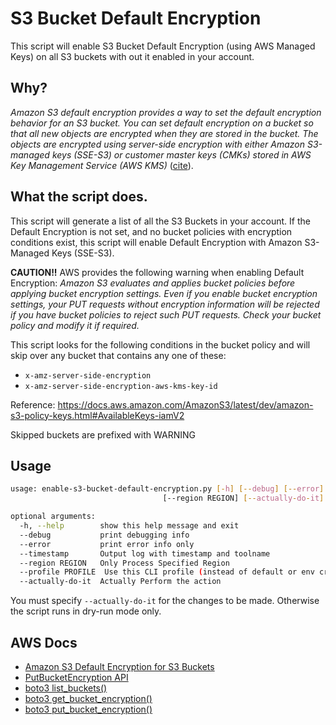 # S3 Bucket Default Encryption

This script will enable S3 Bucket Default Encryption (using AWS Managed Keys) on all S3 buckets with out it enabled in your account.

## Why?

*Amazon S3 default encryption provides a way to set the default encryption behavior for an S3 bucket. You can set default encryption on a bucket so that all new objects are encrypted when they are stored in the bucket. The objects are encrypted using server-side encryption with either Amazon S3-managed keys (SSE-S3) or customer master keys (CMKs) stored in AWS Key Management Service (AWS KMS)* ([cite](https://docs.aws.amazon.com/AmazonS3/latest/dev/bucket-encryption.html)).


## What the script does.

This script will generate a list of all the S3 Buckets in your account. If the Default Encryption is not set, and no bucket policies with encryption conditions exist, this script will enable Default Encryption with Amazon S3-Managed Keys (SSE-S3).

**CAUTION!!** AWS provides the following warning when enabling Default Encryption: *Amazon S3 evaluates and applies bucket policies before applying bucket encryption settings. Even if you enable bucket encryption settings, your PUT requests without encryption information will be rejected if you have bucket policies to reject such PUT requests. Check your bucket policy and modify it if required.*

This script looks for the following conditions in the bucket policy and will skip over any bucket that contains any one of these:
* `x-amz-server-side-encryption`
* `x-amz-server-side-encryption-aws-kms-key-id`

Reference: https://docs.aws.amazon.com/AmazonS3/latest/dev/amazon-s3-policy-keys.html#AvailableKeys-iamV2

Skipped buckets are prefixed with WARNING


## Usage

```bash
usage: enable-s3-bucket-default-encryption.py [-h] [--debug] [--error] [--timestamp]
                                  [--region REGION] [--actually-do-it]

optional arguments:
  -h, --help        show this help message and exit
  --debug           print debugging info
  --error           print error info only
  --timestamp       Output log with timestamp and toolname
  --region REGION   Only Process Specified Region
  --profile PROFILE  Use this CLI profile (instead of default or env credentials)
  --actually-do-it  Actually Perform the action
```

You must specify `--actually-do-it` for the changes to be made. Otherwise the script runs in dry-run mode only.


## AWS Docs

* [Amazon S3 Default Encryption for S3 Buckets](https://docs.aws.amazon.com/AmazonS3/latest/dev/bucket-encryption.html)
* [PutBucketEncryption API](https://docs.aws.amazon.com/AmazonS3/latest/API/API_PutBucketEncryption.html)
* [boto3 list_buckets()](https://boto3.amazonaws.com/v1/documentation/api/latest/reference/services/s3.html#S3.Client.list_buckets)
* [boto3 get_bucket_encryption()](https://boto3.amazonaws.com/v1/documentation/api/latest/reference/services/s3.html#S3.Client.get_bucket_encryption)
* [boto3 put_bucket_encryption()](https://boto3.amazonaws.com/v1/documentation/api/latest/reference/services/s3.html#S3.Client.put_bucket_encryption)


